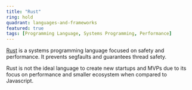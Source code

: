 ```yaml
---
title: "Rust"
ring: hold
quadrant: languages-and-frameworks
featured: true
tags: [Programming Language, Systems Programming, Performance]
---
```


[Rust](https://www.rust-lang.org/) is a systems programming language focused on safety and performance. It prevents segfaults and guarantees thread safety.

Rust is not the ideal language to create new startups and MVPs due to its focus on performance and smaller ecosystem when compared to Javascript.
